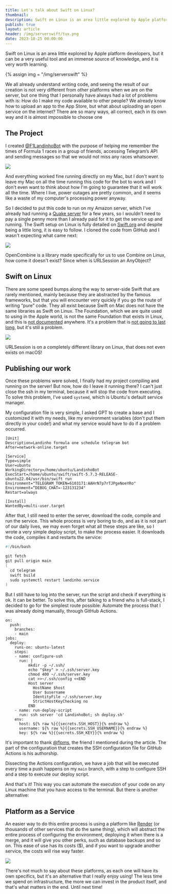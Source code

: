 ```yaml
---
title: Let's talk about Swift on Linux?
thumbnail: 
description: Swift on Linux is an area little explored by Apple platform developers, but it can be a very useful tool and an immense source of knowledge, and it is very worth learning.
publish: true
layout: article
header: /img/serverswift/tux.png
date: 2023-10-25 00:00:00
---
```


Swift on Linux is an area little explored by Apple platform developers, but it can be a very useful tool and an immense source of knowledge, and it is very worth learning.

{% assign img = "/img/serverswift" %}

We all already understand writing code, and seeing the result of our creation is not very different from other platforms when we are on the server, but one thing that I personally have always had a lot of problems with is: How do I make my code available to other people? We already know how to upload an app to the App Store, but what about uploading an open service on the internet? There are so many ways, all correct, each in its own way and it is almost impossible to choose one

## The Project

I created [@F1LandinhoBot](https://t.me/F1LandinhoBot) with the purpose of helping me remember the times of Formula 1 races in a group of friends, accessing Telegram’s API and sending messages so that we would not miss any races whatsoever.

![]({{img}}/telegram.png)

And everything worked fine running directly on my Mac, but I don't want to leave my Mac on all the time running this code for the bot to work and I don't even want to think about how I'm going to guarantee that it will work all the time. Where I live, power outages are pretty common, and it seems like a waste of my computer's processing power anyway.

So I decided to put this code to run on my Amazon server, which I've already had running a [Quake server](https://quake.host) for a few years, so I wouldn't need to pay a single penny more than I already paid for it to get the service up and running. The Swift setup on Linux is fully detailed on [Swift.org](https://swift.org) and despite being a little long, it is easy to follow. I cloned the code from GitHub and I wasn't expecting what came next:

![]({{img}}/wont-build.png)
<p class="center muted caption">OpenCombine is a library made specifically for us to use Combine on Linux, how come it doesn't exist? Since when is URLSession an AnyObject?</p>

## Swift on Linux

There are some speed bumps along the way to server-side Swift that are rarely mentioned, mainly because they are abstracted by the famous frameworks, but that you will encounter very quickly if you go the route of writing “pure” code. They all exist because Swift on Mac does not have the same libraries as Swift on Linux. The Foundation, which we are quite used to using in the Apple world, is not the same Foundation that exists in Linux, and this is [not documented](https://forums.swift.org/t/what-are-best-practices-to-write-a-linux-software-on-macos/) anywhere. It's a problem that is [not going to last long]((https://www.swift.org/blog/future-of-foundation/)), but it's still a problem.

![]({{img}}/urlsession.png)
<p class="center muted caption">URLSession is on a completely different library on Linux, that does not even exists on macOS!</p>

## Publishing our work

Once these problems were solved, I finally had my project compiling and running on the server! But now, how do I leave it running there? I can't just close the ssh in my terminal, because it will stop the code from executing. To solve this problem, I've used `systemd`, which is Ubuntu's default service manager.

My configuration file is very simple, I asked GPT to create a base and I customized it with my needs, like my environment variables (don't put them directly in your code!) and what my service would have to do if a problem occurred.

```
[Unit]
Description=Landinho formula one schedule telegram bot
After=network-online.target

[Service]
Type=simple
User=ubuntu
WorkingDirectory=/home/ubuntu/LandinhoBot
ExecStart=/home/ubuntu/swift/swift-5.7.3-RELEASE-ubuntu22.04/usr/bin/swift run
Environment="TELEGRAM_TOKEN=6103171:AAHrN7p7rTJPgeNoeYRo"
Environment=“DEBUG_CHAT=-123131234"
Restart=always

[Install]
WantedBy=multi-user.target
```

After that, I still need to enter the server, download the code, compile and run the service. This whole process is very boring to do, and as it is not part of our daily lives, we may even forget what all these steps are like, so I wrote a very simple deploy script, to make the process easier. It downloads the code, compiles it and restarts the service:

```swift {% comment %} O highlight fica esquisito com a opção de bash {% endcomment %}
#!/bin/bash

git fetch
git pull origin main
(
  cd telegram
  swift build
  sudo systemctl restart landinho.service
)
```

But I still have to log into the server, run the script and check if everything is ok. It can be better. To solve this, after talking to a friend who is full-stack, I decided to go for the simplest route possible: Automate the process that I was already doing manually, through GitHub Actions.

``` {% comment %} syntax highlight de yaml fica ruim aqui tb {% endcomment %}
on:
  push:
    branches:
    - main
jobs:
  deploy:
    runs-on: ubuntu-latest
    steps:
    - name: configure-ssh
      run: |
          mkdir -p ~/.ssh/
          echo "$key" > ~/.ssh/server.key
          chmod 400 ~/.ssh/server.key
          cat >>~/.ssh/config <<END
          Host server
            HostName $host
            User $username
            IdentityFile ~/.ssh/server.key
            StrictHostKeyChecking no
          END
    - name: run-deploy-script
      run: ssh server 'cd LandinhoBot; sh deploy.sh'
    env:
      host: ${% raw %}{{secrets.SSH_HOST}}{% endraw %}
      username: ${% raw %}{{secrets.SSH_USERNAME}}{% endraw %}
      key: ${% raw %}{{secrets.SSH_KEY}}{% endraw %}
``` 

It's important to thank [@flpms](https://twitter.com/flpms), the friend I mentioned during the article. The part of the configuration that creates the SSH configuration file for GitHub Actions is his authorship.

Dissecting the Actions configuration, we have a job that will be executed every time a push happens on my `main` branch, with a step to configure SSH and a step to execute our deploy script.

And that's it! This way you can automate the execution of your code on any Linux machine that you have access to the terminal. But there is another alternative:

## Platform as a Service

An easier way to do  this entire process is using a platform like [Render](https://render.com) (or thousands of other services that do the same thing), which will abstract the entire process of configuring the environment, deploying it when there is a merge, and it will give you other perks, such as database backups and so on. This ease of use has its costs ($), and if you want to upgrade another service, the costs will rise way faster.

![]({{img}}/render.png)

There's not much to say about these platforms, as each one will have its own specifics, but it's an alternative that I really enjoy using! The less time we spend on infrastructure, the more we can invest in the product itself, and that's what matters in the end. Until next time!
